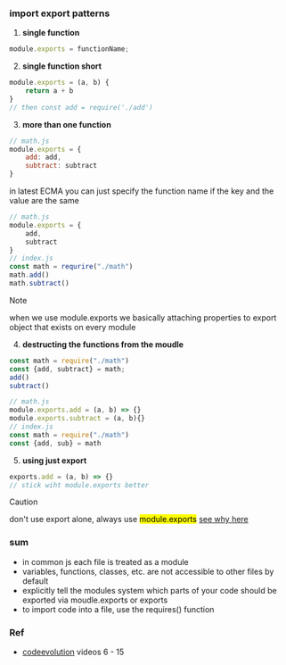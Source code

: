 ### import export patterns

1. **single function**
```js
module.exports = functionName;
```
2. **single function short**
```js
module.exports = (a, b) {
    return a + b
}
// then const add = require('./add')
```
3. **more than one function**
```js
// math.js
module.exports = {
    add: add,
    subtract: subtract
}
```
in latest ECMA you can just specify the function name if the key and the value are the same
```js
// math.js
module.exports = {
    add,
    subtract
}
// index.js
const math = requrire("./math")
math.add()
math.subtract()
```
> [!NOTE]
> when we use module.exports we basically attaching properties to export object that exists on every module

4. **destructing the functions from the moudle**
```js
const math = require("./math")
const {add, subtract} = math;
add()
subtract()
```
```js
// math.js
module.exports.add = (a, b) => {}
module.exports.subtract = (a, b){}
// index.js
const math = require("./math")
const {add, sub} = math
```

5. **using just export**
```js
exports.add = (a, b) => {}
// stick wiht module.exports better
```
> [!caution]
> don't use export alone, always use <mark>module.exports</mark>
[see why here](https://youtu.be/ghUIlSNRru0?si=kVFBjdb-FyVUZTsd)

### sum
- in common js each file is treated as a module
- variables, functions, classes, etc. are not accessible to other files by default
- explicitly tell the modules system which parts of your code should be exported via moudle.exports or exports
- to import code into a file, use the requires() function

### Ref
- [codeevolution](https://www.youtube.com/watch?v=LAUi8pPlcUM&list=PLC3y8-rFHvwh8shCMHFA5kWxD9PaPwxaY&pp=iAQB) videos 6 - 15
